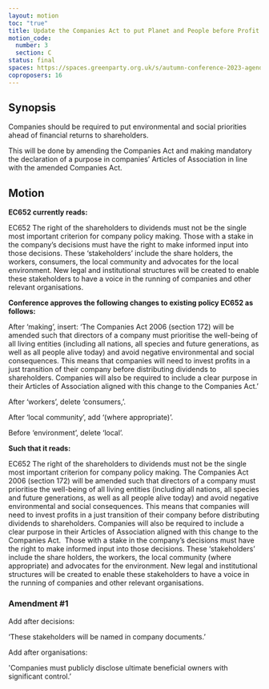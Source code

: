 ```yaml
---
layout: motion
toc: "true"
title: Update the Companies Act to put Planet and People before Profit
motion_code:
  number: 3
  section: C
status: final
spaces: https://spaces.greenparty.org.uk/s/autumn-conference-2023-agenda-forum/post/post/view?id=11166
coproposers: 16
---
```

## Synopsis

Companies should be required to put environmental and social priorities ahead of financial returns to shareholders.

This will be done by amending the Companies Act and making mandatory the declaration of a purpose in companies’ Articles of Association in line with the amended Companies Act.

## Motion

**EC652 currently reads:**

EC652 The right of the shareholders to dividends must not be the single most important criterion for company policy making. Those with a stake in the company’s decisions must have the right to make informed input into those decisions. These ‘stakeholders’ include the share holders, the workers, consumers, the local community and advocates for the local environment. New legal and institutional structures will be created to enable these stakeholders to have a voice in the running of companies and other relevant organisations.

**Conference approves the following changes to existing policy EC652 as follows:**

After ‘making’, insert: ‘The Companies Act 2006 (section 172) will be amended such that directors of a company must prioritise the well-being of all living entities (including all nations, all species and future generations, as well as all people alive today) and avoid negative environmental and social consequences. This means that companies will need to invest profits in a just transition of their company before distributing dividends to shareholders. Companies will also be required to include a clear purpose in their Articles of Association aligned with this change to the Companies Act.’

After ‘workers’, delete ‘consumers,’.

After ‘local community’, add ‘(where appropriate)’.

Before ‘environment’, delete ‘local’.

**Such that it reads:**

EC652 The right of the shareholders to dividends must not be the single most important criterion for company policy making. The Companies Act 2006 (section 172) will be amended such that directors of a company must prioritise the well-being of all living entities (including all nations, all species and future generations, as well as all people alive today) and avoid negative environmental and social consequences. This means that companies will need to invest profits in a just transition of their company before distributing dividends to shareholders. Companies will also be required to include a clear purpose in their Articles of Association aligned with this change to the Companies Act.  Those with a stake in the company’s decisions must have the right to make informed input into those decisions. These ‘stakeholders’ include the share holders, the workers, the local community (where appropriate) and advocates for the environment. New legal and institutional structures will be created to enable these stakeholders to have a voice in the running of companies and other relevant organisations.

<div class="amendment amendment-tbd"><div class="d-flex justify-content-between align-items-start"><h3 id="amendment-1">Amendment #1</h3></div><div>Add after decisions:

‘These stakeholders will be named in company documents.’

Add after organisations:

'Companies must publicly disclose ultimate beneficial owners with significant control.’</div></div>